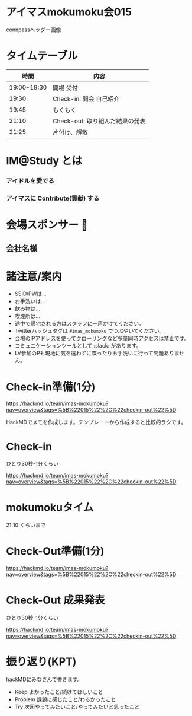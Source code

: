 # アイマスmokumoku会015

connpassヘッダー画像

# タイムテーブル

| 時間        | 内容                            |
| ----------- | ------------------------------- |
| 19:00-19:30 | 開場 受付                       |
| 19:30       | Check-in: 開会 自己紹介         |
| 19:45       | もくもく                        |
| 21:10       | Check-out: 取り組んだ結果の発表 |
| 21:25       | 片付け、解散                    |

# IM@Study とは

### アイドルを愛でる
### アイマスに Contribute(貢献) する

# 会場スポンサー :clap:

## 会社名様

# 諸注意/案内

- SSID/PWは...
- お手洗いは...
- 飲み物は...
- 喫煙所は...
- 途中で帰宅される方はスタッフに一声かけてください。
- Twitterハッシュタグは `#imas_mokumoku` でつぶやいてください。
- 会場のIPアドレスを使ってクローリングなど多量同時アクセスは禁止です。
- コミュニケーションツールとして :slack: があります。
- LV参加のPも現地に気を遣わずに喋ったりお手洗いに行って問題ありません。

# Check-in準備(1分)

https://hackmd.io/team/imas-mokumoku?nav=overview&tags=%5B%22015%22%2C%22checkin-out%22%5D

HackMDでメモを作成します。テンプレートから作成すると比較的ラクです。

# Check-in

ひとり30秒-1分くらい

https://hackmd.io/team/imas-mokumoku?nav=overview&tags=%5B%22015%22%2C%22checkin-out%22%5D

# mokumokuタイム

21:10 くらいまで

# Check-Out準備(1分)

https://hackmd.io/team/imas-mokumoku?nav=overview&tags=%5B%22015%22%2C%22checkin-out%22%5D

# Check-Out 成果発表

ひとり30秒-1分くらい

https://hackmd.io/team/imas-mokumoku?nav=overview&tags=%5B%22015%22%2C%22checkin-out%22%5D

# 振り返り(KPT)

hackMDにみなさんで書きます。

- Keep よかったこと/続けてほしいこと
- Problem 課題に感じたこと/わるかったこと
- Try 次回やってみたいこと/やってみたいと思ったこと
